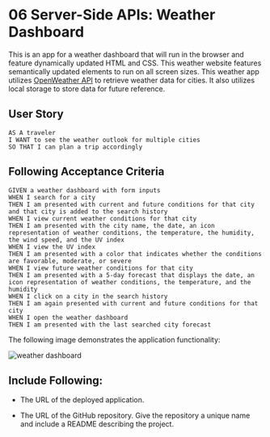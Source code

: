 # 06 Server-Side APIs: Weather Dashboard

This is an app for a weather dashboard that will run in the browser and feature dynamically updated HTML and CSS. This weather website features semantically updated elements to run on all screen sizes. This weather app utilizes [OpenWeather API](https://openweathermap.org/api) to retrieve weather data for cities. It also utilizes local storage to store data for future reference.

## User Story

```
AS A traveler
I WANT to see the weather outlook for multiple cities
SO THAT I can plan a trip accordingly
```

## Following Acceptance Criteria

```
GIVEN a weather dashboard with form inputs
WHEN I search for a city
THEN I am presented with current and future conditions for that city and that city is added to the search history
WHEN I view current weather conditions for that city
THEN I am presented with the city name, the date, an icon representation of weather conditions, the temperature, the humidity, the wind speed, and the UV index
WHEN I view the UV index
THEN I am presented with a color that indicates whether the conditions are favorable, moderate, or severe
WHEN I view future weather conditions for that city
THEN I am presented with a 5-day forecast that displays the date, an icon representation of weather conditions, the temperature, and the humidity
WHEN I click on a city in the search history
THEN I am again presented with current and future conditions for that city
WHEN I open the weather dashboard
THEN I am presented with the last searched city forecast
```

The following image demonstrates the application functionality:

![weather dashboard](.deployed-app.png)

## Include Following:


* The URL of the deployed application.

* The URL of the GitHub repository. Give the repository a unique name and include a README describing the project.
